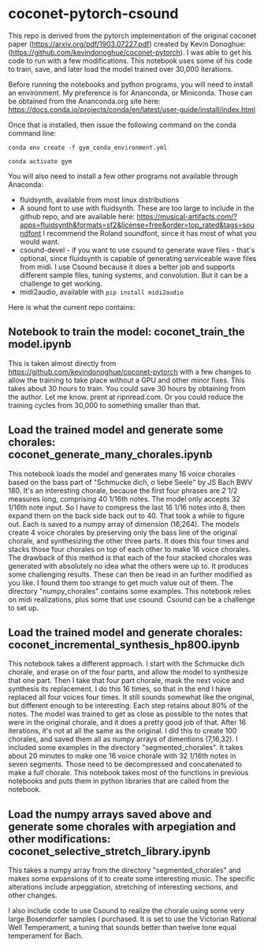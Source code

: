 # coconet-pytorch-csound

This repo is derived from the pytorch implementation of the original coconet paper (https://arxiv.org/pdf/1903.07227.pdf) created by Kevin Donoghue: (https://github.com/kevindonoghue/coconet-pytorch). I was able to get his code to run with a few modifications. This notebook uses some of his code to train, save, and later load the model trained over 30,000 iterations.

Before running the notebooks and python programs, you will need to install an environment. My preference is for Ananconda, or Miniconda. Those can be obtained from the Ananconda.org site here: https://docs.conda.io/projects/conda/en/latest/user-guide/install/index.html

Once that is installed, then issue the following command on the conda command line:

<code>conda env create -f gym_conda_environment.yml</code>

<code>conda activate gym</code>
      
You will also need to install a few other programs not available through Anaconda:

- fluidsynth, available from most linux distributions
- A sound font to use with fluidsynth. These are too large to include in the github repo, and are available here: https://musical-artifacts.com/?apps=fluidsynth&formats=sf2&license=free&order=top_rated&tags=soundfont I recommend the Roland soundfont, since it has most of what you would want. 
- csound-devel - if you want to use csound to generate wave files - that's optional, since fluidsynth is capable of generating serviceable wave files from midi. I use Csound because it does a better job and supports different sample files, tuning systems, and convolution. But it can be a challenge to get working. 
- midi2audio, available with <code>pip install midi2audio</code>

Here is what the current repo contains:

## Notebook to train the model: coconet_train_the model.ipynb

This is taken almost directly from https://github.com/kevindonoghue/coconet-pytorch with a few changes to allow the training to take place without a GPU and other minor fixes. This takes about 30 hours to train. You could save 30 hours by obtaining from the author. Let me know. prent at ripnread.com.
Or you could reduce the training cycles from 30,000 to something smaller than that. 

## Load the trained model and generate some chorales: coconet_generate_many_chorales.ipynb

This notebook loads the model and generates many 16 voice chorales based on the bass part of "Schmucke dich, o liebe Seele" by JS Bach BWV 180. It's an interesting chorale, because the first four phrases are 2 1/2 measures long, comprising 40 1/16th notes. The model only accepts 32 1/16th note input. So I have to compress the last 16 1/16 notes into 8, then expand them on the back side back out to 40. That took a while to figure out. Each is saved to a numpy array of dimension (16,264). The models create 4 voice chorales by preserving only the bass line of the original chorale, and synthesizing the other three parts. It does this four times and stacks those four chorales on top of each other to make 16 voice chorales. The drawback of this method is that each of the four stacked chorales was generated with absolutely no idea what the others were up to. It produces some challenging results. These can then be read in an further modified as you like. I found them too strange to get much value out of them. The directory "numpy_chorales" contains some examples. This notebook relies on midi realizations, plus some that use csound. Csound can be a challenge to set up. 

## Load the trained model and generate chorales: coconet_incremental_synthesis_hp800.ipynb

This notebook takes a different approach. I start with the Schmucke dich chorale, and erase on of the four parts, and allow the model to synthesize that one part. Then I take that four part chorale, mask the next voice and synthesis its replacement. I do this 16 times, so that in the end I have replaced all four voices four times. It still sounds somewhat like the original, but different enough to be interesting. Each step retains about 80% of the notes. The model was trained to get as close as possible to the notes that were in the original chorale, and it does a pretty good job of that. After 16 iterations, it's not at all the same as the original. I did this to create 100 chorales, and saved them all as numpy arrays of dimentions (7,16,32).  I included some examples in the directory "segmented_chorales". It takes about 20 minutes to make one 16 voice chorale with 32 1/16th notes in seven segments. Those need to be decompressed and concatenated to make a full chorale. This notebook takes most of the functions in previous notebooks and puts them in python libraries that are called from the notebook.

## Load the numpy arrays saved above and generate some chorales with arpegiation and other modifications: coconet_selective_stretch_library.ipynb 

This takes a numpy array from the directory "segmented_chorales" and makes some expansions of it to create some interesting music. The specific alterations include arpeggiation, stretching of interesting sections, and other changes. 

I also include code to use Csound to realize the chorale using some very large Bosendorfer samples I purchased. It is set to use the Victorian Rational Well Temperament, a tuning that sounds better than twelve tone equal temperament for Bach.
